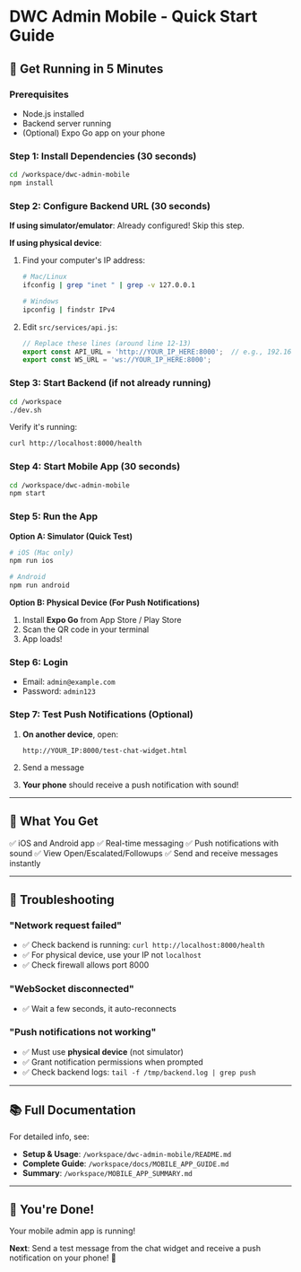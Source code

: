 # DWC Admin Mobile - Quick Start Guide

## 🚀 Get Running in 5 Minutes

### Prerequisites
- Node.js installed
- Backend server running
- (Optional) Expo Go app on your phone

### Step 1: Install Dependencies (30 seconds)
```bash
cd /workspace/dwc-admin-mobile
npm install
```

### Step 2: Configure Backend URL (30 seconds)

**If using simulator/emulator**:
Already configured! Skip this step.

**If using physical device**:

1. Find your computer's IP address:
   ```bash
   # Mac/Linux
   ifconfig | grep "inet " | grep -v 127.0.0.1

   # Windows
   ipconfig | findstr IPv4
   ```

2. Edit `src/services/api.js`:
   ```javascript
   // Replace these lines (around line 12-13)
   export const API_URL = 'http://YOUR_IP_HERE:8000';  // e.g., 192.168.1.100
   export const WS_URL = 'ws://YOUR_IP_HERE:8000';
   ```

### Step 3: Start Backend (if not already running)
```bash
cd /workspace
./dev.sh
```

Verify it's running:
```bash
curl http://localhost:8000/health
```

### Step 4: Start Mobile App (30 seconds)
```bash
cd /workspace/dwc-admin-mobile
npm start
```

### Step 5: Run the App

**Option A: Simulator (Quick Test)**
```bash
# iOS (Mac only)
npm run ios

# Android
npm run android
```

**Option B: Physical Device (For Push Notifications)**
1. Install **Expo Go** from App Store / Play Store
2. Scan the QR code in your terminal
3. App loads!

### Step 6: Login
- Email: `admin@example.com`
- Password: `admin123`

### Step 7: Test Push Notifications (Optional)

1. **On another device**, open:
   ```
   http://YOUR_IP:8000/test-chat-widget.html
   ```

2. Send a message

3. **Your phone** should receive a push notification with sound!

---

## 📱 What You Get

✅ iOS and Android app
✅ Real-time messaging
✅ Push notifications with sound
✅ View Open/Escalated/Followups
✅ Send and receive messages instantly

---

## 🔧 Troubleshooting

### "Network request failed"
- ✅ Check backend is running: `curl http://localhost:8000/health`
- ✅ For physical device, use your IP not `localhost`
- ✅ Check firewall allows port 8000

### "WebSocket disconnected"
- ✅ Wait a few seconds, it auto-reconnects

### "Push notifications not working"
- ✅ Must use **physical device** (not simulator)
- ✅ Grant notification permissions when prompted
- ✅ Check backend logs: `tail -f /tmp/backend.log | grep push`

---

## 📚 Full Documentation

For detailed info, see:
- **Setup & Usage**: `/workspace/dwc-admin-mobile/README.md`
- **Complete Guide**: `/workspace/docs/MOBILE_APP_GUIDE.md`
- **Summary**: `/workspace/MOBILE_APP_SUMMARY.md`

---

## 🎉 You're Done!

Your mobile admin app is running!

**Next**: Send a test message from the chat widget and receive a push notification on your phone! 📲
